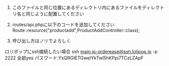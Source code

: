 1. このファイルと同じ位置にあるディレクトリ内にあるファイルをディレクトリ名と同じように配置してください
2. routes/api.phpに以下のコードを追加してください
Route::resource("productadd",ProductAddController::class);

3. 呼び出し方はノリでよろしく


ロリポップにssh接続したい場合
ssh main.jp-orderease@ssh.lolipop.jp -p 2222
全部yes
パスワード:YxQRGIETGweIYkTwl5hKPpi7TCzLZApF
